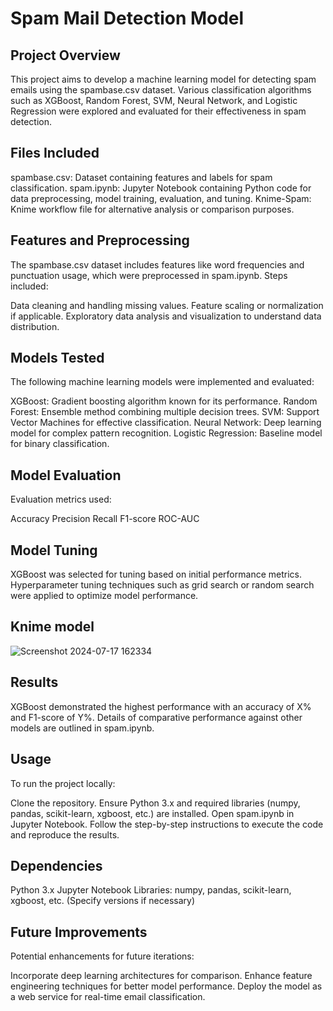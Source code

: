 # Spam Mail Detection Model
## Project Overview
This project aims to develop a machine learning model for detecting spam emails using the spambase.csv dataset. Various classification algorithms such as XGBoost, Random Forest, SVM, Neural Network, and Logistic Regression were explored and evaluated for their effectiveness in spam detection.

## Files Included
spambase.csv: Dataset containing features and labels for spam classification.
spam.ipynb: Jupyter Notebook containing Python code for data preprocessing, model training, evaluation, and tuning.
Knime-Spam: Knime workflow file for alternative analysis or comparison purposes.
## Features and Preprocessing
The spambase.csv dataset includes features like word frequencies and punctuation usage, which were preprocessed in spam.ipynb. Steps included:

Data cleaning and handling missing values.
Feature scaling or normalization if applicable.
Exploratory data analysis and visualization to understand data distribution.
## Models Tested
The following machine learning models were implemented and evaluated:

XGBoost: Gradient boosting algorithm known for its performance.
Random Forest: Ensemble method combining multiple decision trees.
SVM: Support Vector Machines for effective classification.
Neural Network: Deep learning model for complex pattern recognition.
Logistic Regression: Baseline model for binary classification.
## Model Evaluation
Evaluation metrics used:

Accuracy
Precision
Recall
F1-score
ROC-AUC
## Model Tuning
XGBoost was selected for tuning based on initial performance metrics. Hyperparameter tuning techniques such as grid search or random search were applied to optimize model performance.

## Knime model
![Screenshot 2024-07-17 162334](https://github.com/user-attachments/assets/359e209b-d92f-455e-a621-3317eb0dfedd)

## Results
XGBoost demonstrated the highest performance with an accuracy of X% and F1-score of Y%. Details of comparative performance against other models are outlined in spam.ipynb.

## Usage
To run the project locally:

Clone the repository.
Ensure Python 3.x and required libraries (numpy, pandas, scikit-learn, xgboost, etc.) are installed.
Open spam.ipynb in Jupyter Notebook.
Follow the step-by-step instructions to execute the code and reproduce the results.
## Dependencies
Python 3.x
Jupyter Notebook
Libraries: numpy, pandas, scikit-learn, xgboost, etc. (Specify versions if necessary)
## Future Improvements
Potential enhancements for future iterations:

Incorporate deep learning architectures for comparison.
Enhance feature engineering techniques for better model performance.
Deploy the model as a web service for real-time email classification.
